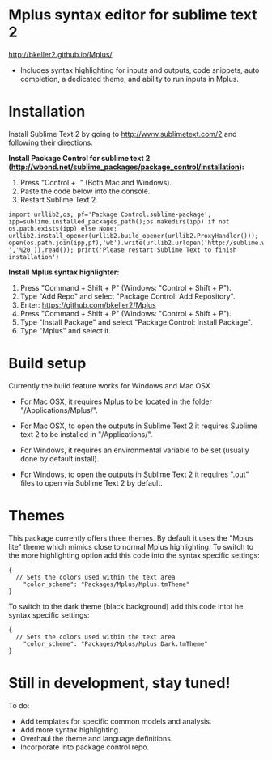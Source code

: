 Mplus syntax editor for sublime text 2
==============

http://bkeller2.github.io/Mplus/

* Includes syntax highlighting for inputs and outputs, code snippets, auto completion, a dedicated theme, and ability to run inputs in Mplus.

# Installation #

Install Sublime Text 2 by going to http://www.sublimetext.com/2 and following their directions.

**Install Package Control for sublime text 2 (http://wbond.net/sublime_packages/package_control/installation):**

1. Press "Control + `" (Both Mac and Windows).
2. Paste the code below into the console.
3. Restart Sublime Text 2.

```
import urllib2,os; pf='Package Control.sublime-package'; ipp=sublime.installed_packages_path();os.makedirs(ipp) if not os.path.exists(ipp) else None; urllib2.install_opener(urllib2.build_opener(urllib2.ProxyHandler())); open(os.path.join(ipp,pf),'wb').write(urllib2.urlopen('http://sublime.wbond.net/'+pf.replace(' ','%20')).read()); print('Please restart Sublime Text to finish installation')
```

**Install Mplus syntax highlighter:**

1. Press "Command + Shift + P" (Windows: "Control + Shift + P").
2. Type "Add Repo" and select "Package Control: Add Repository".
3. Enter: https://github.com/bkeller2/Mplus
4. Press "Command + Shift + P" (Windows: "Control + Shift + P").
5. Type "Install Package" and select "Package Control: Install Package".
6. Type "Mplus" and select it.


# Build setup #
Currently the build feature works for Windows and Mac OSX.
* For Mac OSX, it requires Mplus to be located in the folder "/Applications/Mplus/".
* For Mac OSX, to open the outputs in Sublime Text 2 it requires Sublime text 2 to be installed in "/Applications/".

* For Windows, it requires an environmental variable to be set (usually done by default install).
* For Windows, to open the outputs in Sublime Text 2 it requires ".out" files to open via Sublime Text 2 by default.

# Themes #

This package currently offers three themes. By default it uses the "Mplus lite" theme which mimics close to normal Mplus highlighting. 
To switch to the more highlighting option add this code into the syntax specific settings:

```
{
  // Sets the colors used within the text area
	"color_scheme": "Packages/Mplus/Mplus.tmTheme"
}
```
To switch to the dark theme (black background) add this code intot he syntax specific settings:
```
{
  // Sets the colors used within the text area
	"color_scheme": "Packages/Mplus/Mplus Dark.tmTheme"
}
```

# Still in development, stay tuned! #
To do:
* Add templates for specific common models and analysis.
* Add more syntax highlighting.
* Overhaul the theme and language definitions.
* Incorporate into package control repo.
